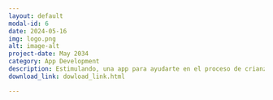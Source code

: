 ```yaml
---
layout: default
modal-id: 6
date: 2024-05-16
img: logo.png
alt: image-alt
project-date: May 2034
category: App Development
description: Estimulando, una app para ayudarte en el proceso de crianza.¡Seguimiento, estimulación y mucho más!
download_link: dowload_link.html

---
```

